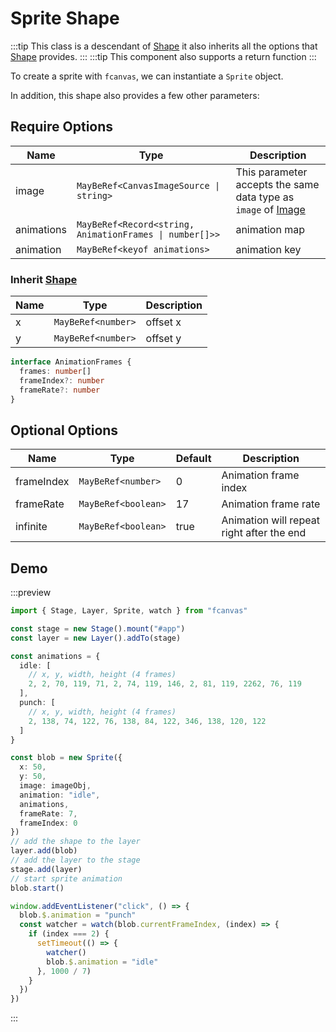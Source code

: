 # Sprite Shape

:::tip
This class is a descendant of [Shape](/guide/essentials/Shape) it also inherits all the options that [Shape](/guide/essentials/Shape) provides.
:::
:::tip
This component also supports a return function
:::

To create a sprite with `fcanvas`, we can instantiate a `Sprite` object.

In addition, this shape also provides a few other parameters:

## Require Options

| Name       | Type                                                    | Description                                                                          |
| ---------- | ------------------------------------------------------- | ------------------------------------------------------------------------------------ |
| image      | `MayBeRef<CanvasImageSource \| string>`                 | This parameter accepts the same data type as `image` of [Image](/guide/shapes/Image) |
| animations | `MayBeRef<Record<string, AnimationFrames \| number[]>>` | animation map                                                                        |
| animation  | `MayBeRef<keyof animations>`                            | animation key                                                                        |

### Inherit [Shape](/guide/essentials/Shape)

| Name | Type               | Description |
| ---- | ------------------ | ----------- |
| x    | `MayBeRef<number>` | offset x    |
| y    | `MayBeRef<number>` | offset y    |

```ts
interface AnimationFrames {
  frames: number[]
  frameIndex?: number
  frameRate?: number
}
```

## Optional Options

| Name       | Type                | Default | Description                               |
| ---------- | ------------------- | ------- | ----------------------------------------- |
| frameIndex | `MayBeRef<number>`  | 0       | Animation frame index                     |
| frameRate  | `MayBeRef<boolean>` | 17      | Animation frame rate                      |
| infinite   | `MayBeRef<boolean>` | true    | Animation will repeat right after the end |

## Demo

:::preview
```ts
import { Stage, Layer, Sprite, watch } from "fcanvas"

const stage = new Stage().mount("#app")
const layer = new Layer().addTo(stage)

const animations = {
  idle: [
    // x, y, width, height (4 frames)
    2, 2, 70, 119, 71, 2, 74, 119, 146, 2, 81, 119, 2262, 76, 119
  ],
  punch: [
    // x, y, width, height (4 frames)
    2, 138, 74, 122, 76, 138, 84, 122, 346, 138, 120, 122
  ]
}

const blob = new Sprite({
  x: 50,
  y: 50,
  image: imageObj,
  animation: "idle",
  animations,
  frameRate: 7,
  frameIndex: 0
})
// add the shape to the layer
layer.add(blob)
// add the layer to the stage
stage.add(layer)
// start sprite animation
blob.start()

window.addEventListener("click", () => {
  blob.$.animation = "punch"
  const watcher = watch(blob.currentFrameIndex, (index) => {
    if (index === 2) {
      setTimeout(() => {
        watcher()
        blob.$.animation = "idle"
      }, 1000 / 7)
    }
  })
})
```
:::
